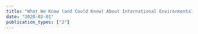 ```yaml
---
title: "What We Know (and Could Know) About International Environmental Agreements"
date: "2020-02-01"
publication_types: ["2"]
---
```

